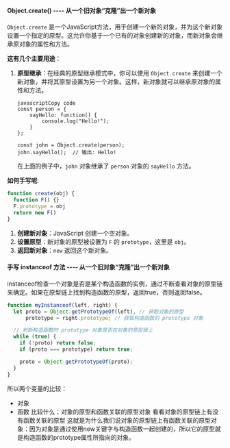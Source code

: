 #### Object.create() ---- 从一个旧对象“克隆”出一个新对象
`Object.create` 是一个JavaScript方法，用于创建一个新的对象，并为这个新对象设置一个指定的原型。这允许你基于一个已有的对象创建新的对象，而新对象会继承原对象的属性和方法。

**这有几个主要用途**：

1. **原型继承**：在经典的原型继承模式中，你可以使用 `Object.create` 来创建一个新对象，并将其原型设置为另一个对象。这样，新对象就可以继承原对象的属性和方法。

   ```
   javascriptCopy code
   const person = {
       sayHello: function() {
           console.log("Hello!");
       }
   };
   
   const john = Object.create(person);
   john.sayHello();  // 输出: Hello!
   ```

   在上面的例子中，`john` 对象继承了 `person` 对象的 `sayHello` 方法。

**如何手写呢**:
```javaScript
function create(obj) {
  function F() {}
  F.prototype = obj
  return new F()
}
```
1. **创建新对象**：JavaScript 创建一个空对象。
2. **设置原型**：新对象的原型被设置为 `F` 的 `prototype`，这里是 `obj`。
3. **返回新对象**：`new` 返回这个新对象。

#### 手写 instanceof 方法 ---- 从一个旧对象“克隆”出一个新对象
instanceof检查一个对象是否是某个构造函数的实例，通过不断查看对象的原型链来确定。如果在原型链上找到构造函数的原型，返回true，否则返回false。
   
```javaScript
function myInstanceof(left, right) {
  let proto = Object.getPrototypeOf(left), // 获取对象的原型
      prototype = right.prototype; // 获取构造函数的 prototype 对象

  // 判断构造函数的 prototype 对象是否在对象的原型链上
  while (true) {
    if (!proto) return false;
    if (proto === prototype) return true;

    proto = Object.getPrototypeOf(proto);
  }
}

```
所以两个变量的比较：
- 对象
- 函数
比较什么：对象的原型和函数关联的原型对象
看看对象的原型链上有没有函数关联的原型
这就是为什么我们说对象的原型链上有函数关联的原型对象：因为对象是通过使用new关键字与构造函数一起创建的，所以它的原型就是构造函数的prototype属性所指向的对象。
